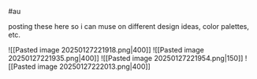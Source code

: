 #au 

posting these here so i can muse on different design ideas, color palettes, etc.

![[Pasted image 20250127221918.png|400]]
![[Pasted image 20250127221935.png|400]]
![[Pasted image 20250127221954.png|150]]
![[Pasted image 20250127222013.png|400]]